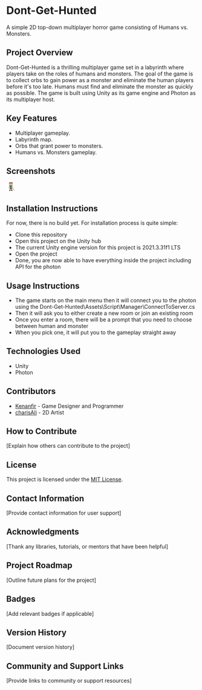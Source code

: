 # Dont-Get-Hunted
A simple 2D top-down multiplayer horror game consisting of Humans vs. Monsters.

## Project Overview
Dont-Get-Hunted is a thrilling multiplayer game set in a labyrinth where players take on the roles of humans and monsters. The goal of the game is to collect orbs to gain power as a monster and eliminate the human players before it's too late. Humans must find and eliminate the monster as quickly as possible. The game is built using Unity as its game engine and Photon as its multiplayer host.

## Key Features
- Multiplayer gameplay.
- Labyrinth map.
- Orbs that grant power to monsters.
- Humans vs. Monsters gameplay.

## Screenshots
![Human](/Assets/Sprite/Human/Human.png?raw=true)

## Installation Instructions
For now, there is no build yet. For installation process is quite simple:
- Clone this repository
- Open this project on the Unity hub
- The current Unity engine version for this project is 2021.3.31f1 LTS
- Open the project
- Done, you are now able to have everything inside the project including API for the photon

## Usage Instructions
- The game starts on the main menu then it will connect you to the photon using the Dont-Get-Hunted\Assets\Script\Manager\ConnectToServer.cs
- Then it will ask you to either create a new room or join an existing room
- Once you enter a room, there will be a prompt that you need to choose between human and monster
- When you pick one, it will put you to the gameplay straight away

## Technologies Used
- Unity
- Photon

## Contributors
- [Kenanfir](https://github.com/Kenanfir) - Game Designer and Programmer
- [charisAli](https://github.com/charisAli) - 2D Artist

## How to Contribute
[Explain how others can contribute to the project]

## License
This project is licensed under the [MIT License](LICENSE).

## Contact Information
[Provide contact information for user support]

## Acknowledgments
[Thank any libraries, tutorials, or mentors that have been helpful]

## Project Roadmap
[Outline future plans for the project]

## Badges
[Add relevant badges if applicable]

## Version History
[Document version history]

## Community and Support Links
[Provide links to community or support resources]

